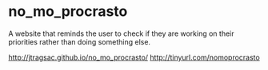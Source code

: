 # no_mo_procrasto

A website that reminds the user to check if they are working on their priorities rather than doing something else. 

http://jtragsac.github.io/no_mo_procrasto/
http://tinyurl.com/nomoprocrasto
